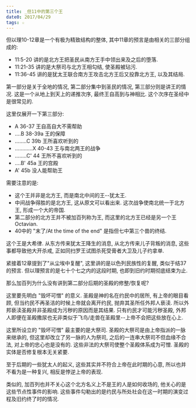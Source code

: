 ```yaml
---
title: _但11中的第三个王
date0: 2017/04/29
tags: ☆
---
```


但以理10-12章是一个有极为精致结构的整体, 其中11章的预言是由相关的三部分组成的:

* 11:5-20 讲的是北方王把圣民从南方王手中领出来及之后的堕落.
* 11:21-35 讲的是大祭司与北方王相勾结, 使圣殿被玷污.
* 11:36-45 讲的是犹太王联合南方王攻击北方王后又投靠北方王, 以及其结局.

第一部分是关于全地的情况, 第二部分集中到圣民的情况, 第三部分则是讲王的情况. 这是一个从地上到天上的递推次序, 最终王自高到与神相比. 这个次序在圣经中是很常见的.

这里仅展开一下第三部分:

* A 36-37 王自高自大不需帮助
* ....B 38-39a 王的保障
* ........C 39b 王所喜欢听到的
* ............X 40-43 王与南北两王的战争
* ........C' 44 王所不喜欢听到的
* ....B' 45a 王的宫殿
* A' 45b 没人能帮助王

需要注意的是:

* 这个王并非是北方王, 而是南北中间的王--犹太王.
* 中间战争得胜的是北方王, 这从原文可以看出来. 这次战争使南北统一于北方王, 形成一个大的帝国.
* 第二部分的北方王并不被加百列称为王, 而这里的北方王已经是另一个王Octavian.
* 40中的 "末了/At the time of the end" 是指但七中第三个兽的终结.

这个王是大希律. 从东方传来犹太王降生的消息, 从北方传来儿子背叛的消息, 这些事都导致他大开杀戒, 正如同扫罗王试图杀死受膏者大卫及儿子约拿单.

紧接着12章提到了"从尘埃中复醒", 这里讲的是以色列民族性的复醒, 类似于结37的预言. 但以理预言的是七十个七之内的这段时期, 也即到旧约时期彻底结束为止.

那么加百列为什么没有讲到第二部分后期的圣殿的修整/恢复呢?

这里要先明白 "毁坏可憎" 的意义. 圣殿是神的名在约民中的居所, 有上帝的眼目看顾, 但当约民不再圣洁的时候上帝就会离开约民, 抛弃其圣所任外邦人亵渎. 所以外邦亵渎圣殿并非圣殿成为污秽的原因而是其结果. 只有约民才可能污秽圣殿, 外邦人即便在圣殿撒尿也无非类似于飞鸟/走兽在圣殿里--上帝不会把这些放在心上.

这里所设立的 "毁坏可憎" 最主要的是大祭司. 圣殿的大祭司是由上帝指派的一脉来继承的, 但这里却改立了另一脉的人为祭司, 之后的一连串大祭司不但血缘不合法, 对上帝的忠心也是没有的. 这些非法的大祭司使整个圣殿体系成为可憎. 圣殿的实体是否修复根本无关紧要.

至于后期的一些犹太人的起义, 这些其实并不符合上帝在此时期的心意, 所以也并不看为是一种复兴, 相反是悖逆上帝的表现.

类似的, 加百列也并不关心这个北方名义上不是王的人是如何收场的, 他关心的是这些节点性事件的影响. 这些事件勾勒出的是约民与所处社会在这一时期的演变过程及旧约终了时的情况.
